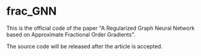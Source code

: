 # frac_GNN
This is the official code of the paper "A Regularized Graph Neural Network based on Approximate Fractional Order Gradients".

The source code will be released after the article is accepted.
